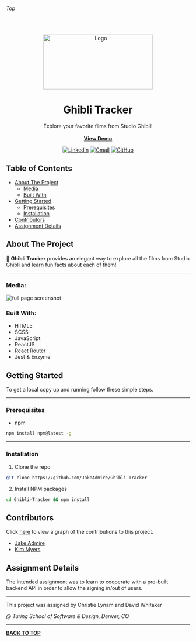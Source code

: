 ###### Top

<br />
<p align="center">
  <a href="https://github.com/JakeAdmire/Ghibli-Tracker">
    <img src="https://p7.hiclipart.com/preview/866/176/918/ghibli-museum-dog-studio-ghibli-logo-totoro-studio-ghibli.jpg" alt="Logo" width="300" height="150">
  </a>
  <h1 align="center">Ghibli Tracker</h1>
  <p align="center">
    Explore your favorite films from Studio Ghibli!
    <br />
    <br />
    <b><a href="https://jakeadmire.github.io/Ghibli-Tracker/">View Demo</a></b>
  </p>
</p>
<div align="center">

[![LinkedIn][linkedin-shield]][linkedin-url] [![Gmail][gmail-shield]][gmail-url] [![GitHub][github-shield]][github-url]
</div>

## Table of Contents

- [About The Project](#About-The-Project)
  - [Media](#Media)
  - [Built With](#Built-With)
- [Getting Started](#Getting-Started)
  - [Prerequisites](#Prerequisites)
  - [Installation](#Installation)
- [Contributors](#Contributors)
- [Assignment Details](#Assignment-Details)

## About The Project
  
:movie_camera: **Ghibli Tracker** provides an elegant way to explore all the films from Studio Ghibli and learn fun facts about each of them!

---

### Media:

![full page screenshot](https://user-images.githubusercontent.com/43019784/55082799-f2fc8600-5067-11e9-8817-996074d992ea.png)

### Built With:
- HTML5
- SCSS 
- JavaScript
- ReactJS
- React Router
- Jest & Enzyme

## Getting Started

To get a local copy up and running follow these simple steps.

---

### Prerequisites

* npm
```sh
npm install npm@latest -g
```

---

### Installation

1. Clone the repo
```sh
git clone https://github.com/JakeAdmire/Ghibli-Tracker
```
2. Install NPM packages
```sh
cd Ghibli-Tracker && npm install
```

## Contributors

Click [here](https://github.com/JakeAdmire/Ghibli-Tracker/graphs/contributors) to view a graph of the contributions to this project.

- [Jake Admire](https://github.com/jakeadmire)
- [Kim Myers](https://github.com/kimmichurri)

## Assignment Details

The intended assignment was to learn to cooperate with a pre-built backend API in order to allow the signing in/out of users. 

---

This project was assigned by Christie Lynam and David Whitaker

_@ Turing School of Software & Design, Denver, CO._

---

**[BACK TO TOP](#top)**

<!-- URL References  -->
[linkedin-shield]: https://img.shields.io/badge/-LinkedIn-0077b5.svg?style=for-the-badge&logo=linkedin
[linkedin-url]: https://linkedin.com/in/jakeadmire

[gmail-shield]: https://img.shields.io/badge/-Email-red.svg?style=for-the-badge&logo=gmail&logoColor=white
[gmail-url]: mailto:jakeadmire1@gmail.com

[github-shield]: https://img.shields.io/badge/dynamic/json?label=Follow&query=length&url=https://api.github.com/users/jakeadmire/followers&style=for-the-badge&logo=github
[github-url]: https://github.com/JakeAdmire/
